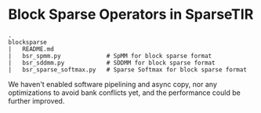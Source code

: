 <!--- Licensed to the Apache Software Foundation (ASF) under one -->
<!--- or more contributor license agreements.  See the NOTICE file -->
<!--- distributed with this work for additional information -->
<!--- regarding copyright ownership.  The ASF licenses this file -->
<!--- to you under the Apache License, Version 2.0 (the -->
<!--- "License"); you may not use this file except in compliance -->
<!--- with the License.  You may obtain a copy of the License at -->

<!---   http://www.apache.org/licenses/LICENSE-2.0 -->

<!--- Unless required by applicable law or agreed to in writing, -->
<!--- software distributed under the License is distributed on an -->
<!--- "AS IS" BASIS, WITHOUT WARRANTIES OR CONDITIONS OF ANY -->
<!--- KIND, either express or implied.  See the License for the -->
<!--- specific language governing permissions and limitations -->
<!--- under the License. -->

# Block Sparse Operators in SparseTIR


```
.
blocksparse
|   README.md
|   bsr_spmm.py             # SpMM for block sparse format
|   bsr_sddmm.py            # SDDMM for block sparse format
|   bsr_sparse_softmax.py   # Sparse Softmax for block sparse format
```

We haven't enabled software pipelining and async copy, nor any optimizations to avoid bank conflicts yet, and the performance could be further improved.
